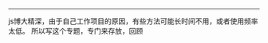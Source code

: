 ---------------------------------------- 
js博大精深，由于自己工作项目的原因，有些方法可能长时间不用，或者使用频率太低。
所以写这个专题，专门来存放，回顾
